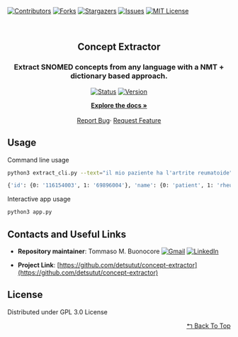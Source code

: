 <div id="top"></div>

[![Contributors][contributors-shield]][contributors-url]
[![Forks][forks-shield]][forks-url]
[![Stargazers][stars-shield]][stars-url]
[![Issues][issues-shield]][issues-url]
[![MIT License][license-shield]][license-url]

<br />
<div align="center">
  <h2>Concept Extractor</h2>
  <h3 align="center">Extract SNOMED concepts from any language with a NMT + dictionary based approach.</h3>
  
  [![Status][status-shield]][status-url]
  [![Version][version-shield]][version-url]

  <p align="center">
    <a href="https://github.com/detsutut/concept-extractor"><strong>Explore the docs »</strong></a><br/><br/>
    <a href="https://github.com/detsutut/concept-extractor/issues">Report Bug</a>·
    <a href="https://github.com/detsutut/concept-extractor/issues">Request Feature</a>
  </p>
</div>

## Usage

Command line usage

```bash
python3 extract_cli.py --text="il mio paziente ha l'artrite reumatoide"

{'id': {0: '116154003', 1: '69896004'}, 'name': {0: 'patient', 1: 'rheumatoid arthritis'}, 'match_score': {0: 1.0, 1: 1.0}, 'semantic_tags': {0: ['person'], 1: ['diagnosis', 'disorder']}}
```

Interactive app usage

```bash
python3 app.py
```

## Contacts and Useful Links

*   **Repository maintainer**: Tommaso M. Buonocore  [![Gmail][gmail-shield]][gmail-url] [![LinkedIn][linkedin-shield]][linkedin-url]  

*   **Project Link**: [https://github.com/detsutut/concept-extractor](https://github.com/detsutut/concept-extractor)

<!-- LICENSE -->
## License

Distributed under GPL 3.0 License

<p align="right"><a href="#top">↰ Back To Top</a></p>


<!-- MARKDOWN LINKS -->
[contributors-shield]: https://img.shields.io/github/contributors/detsutut/concept-extractor.svg?style=for-the-badge
[contributors-url]: https://github.com/detsutut/concept-extractor/graphs/contributors
[status-shield]: https://img.shields.io/badge/Status-pre--alpha-blue
[status-url]: https://github.com/detsutut/concept-extractor/releases
[version-shield]: https://img.shields.io/github/v/release/detsutut/concept-extractor?include_prereleases
[version-url]: https://github.com/detsutut/concept-extractor/releases
[forks-shield]: https://img.shields.io/github/forks/detsutut/concept-extractor.svg?style=for-the-badge
[forks-url]: https://github.com/detsutut/concept-extractor/network/members
[stars-shield]: https://img.shields.io/github/stars/detsutut/concept-extractor.svg?style=for-the-badge
[stars-url]: https://github.com/detsutut/concept-extractor/stargazers
[issues-shield]: https://img.shields.io/github/issues/detsutut/concept-extractor.svg?style=for-the-badge
[issues-url]: https://github.com/detsutut/concept-extractor/issues
[license-shield]: https://img.shields.io/github/license/detsutut/concept-extractor.svg?style=for-the-badge
[license-url]: https://github.com/detsutut/concept-extractor/blob/master/concept-extractor/LICENSE
[linkedin-shield]: 	https://img.shields.io/badge/LinkedIn-0077B5?style=for-the-badge&logo=linkedin&logoColor=white
[linkedin-url]: https://linkedin.com/in/tbuonocore
[gmail-shield]: https://img.shields.io/badge/Gmail-D14836?style=for-the-badge&logo=gmail&logoColor=white
[gmail-url]: mailto:tommaso.buonocore@unipv.it
